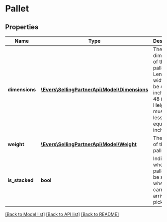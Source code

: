 # Pallet

## Properties
Name | Type | Description | Notes
------------ | ------------- | ------------- | -------------
**dimensions** | [**\Evers\SellingPartnerApi\Model\Dimensions**](Dimensions.md) | The dimensions of the pallet. Length and width must be 40 inches by 48 inches. Height must be less than or equal to 60 inches. | 
**weight** | [**\Evers\SellingPartnerApi\Model\Weight**](Weight.md) | The weight of the pallet. | [optional] 
**is_stacked** | **bool** | Indicates whether pallets will be stacked when carrier arrives for pick-up. | 

[[Back to Model list]](../README.md#documentation-for-models) [[Back to API list]](../README.md#documentation-for-api-endpoints) [[Back to README]](../README.md)



